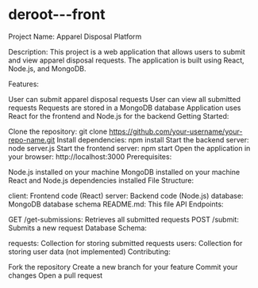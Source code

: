 # deroot---front
Project Name: Apparel Disposal Platform

Description: This project is a web application that allows users to submit and view apparel disposal requests. The application is built using React, Node.js, and MongoDB.

Features:

User can submit apparel disposal requests
User can view all submitted requests
Requests are stored in a MongoDB database
Application uses React for the frontend and Node.js for the backend
Getting Started:

Clone the repository: git clone https://github.com/your-username/your-repo-name.git
Install dependencies: npm install
Start the backend server: node server.js
Start the frontend server: npm start
Open the application in your browser: http://localhost:3000
Prerequisites:

Node.js installed on your machine
MongoDB installed on your machine
React and Node.js dependencies installed
File Structure:

client: Frontend code (React)
server: Backend code (Node.js)
database: MongoDB database schema
README.md: This file
API Endpoints:

GET /get-submissions: Retrieves all submitted requests
POST /submit: Submits a new request
Database Schema:

requests: Collection for storing submitted requests
users: Collection for storing user data (not implemented)
Contributing:

Fork the repository
Create a new branch for your feature
Commit your changes
Open a pull request
